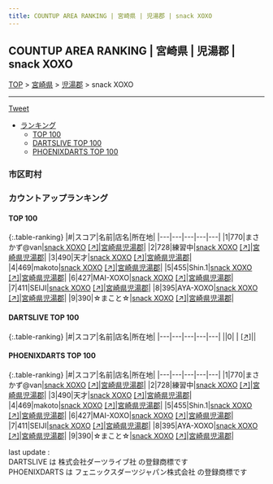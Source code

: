 ```yaml
---
title: COUNTUP AREA RANKING | 宮崎県 | 児湯郡 | snack XOXO
---
```

## COUNTUP AREA RANKING | 宮崎県 | 児湯郡 | snack XOXO

[TOP](/darts/rank/) > [宮崎県](/darts/rank/宮崎県/) > [児湯郡](/darts/rank/宮崎県/児湯郡/) > snack XOXO

___

<a href="https://twitter.com/share?ref_src=twsrc%5Etfw" data-text="COUNTUP AREA RANKING | 宮崎県児湯郡snack XOXO" class="twitter-share-button" data-hashtags="DARTSLIVE,PHOENIXDARTS,darts,ダーツ" data-show-count="false">Tweet</a>

* [ランキング](#カウントアップランキング)
    * [TOP 100](#top-100)
    * [DARTSLIVE TOP 100](#dartslive-top-100)
    * [PHOENIXDARTS TOP 100](#phoenixdarts-top-100)

### 市区町村

<ul>

</ul>

### カウントアップランキング

#### TOP 100



{:.table-ranking}
|#|スコア|名前|店名|所在地|
|---|---|---|---|---|
|1|770|<span class="rank-name-pd">まさかず@van</span>|<a href="/darts/rank/shops/89507.html">snack XOXO</a> <a href="https://vs.phoenixdarts.com/jp/shop/shopDetailInfo/s_89507?s_seq=89507">[↗]</a>|<a href="/darts/rank/宮崎県/児湯郡">宮崎県児湯郡</a>|
|2|728|<span class="rank-name-pd">練習中</span>|<a href="/darts/rank/shops/89507.html">snack XOXO</a> <a href="https://vs.phoenixdarts.com/jp/shop/shopDetailInfo/s_89507?s_seq=89507">[↗]</a>|<a href="/darts/rank/宮崎県/児湯郡">宮崎県児湯郡</a>|
|3|490|<span class="rank-name-pd">天才</span>|<a href="/darts/rank/shops/89507.html">snack XOXO</a> <a href="https://vs.phoenixdarts.com/jp/shop/shopDetailInfo/s_89507?s_seq=89507">[↗]</a>|<a href="/darts/rank/宮崎県/児湯郡">宮崎県児湯郡</a>|
|4|469|<span class="rank-name-pd">makoto</span>|<a href="/darts/rank/shops/89507.html">snack XOXO</a> <a href="https://vs.phoenixdarts.com/jp/shop/shopDetailInfo/s_89507?s_seq=89507">[↗]</a>|<a href="/darts/rank/宮崎県/児湯郡">宮崎県児湯郡</a>|
|5|455|<span class="rank-name-pd">Shin.1</span>|<a href="/darts/rank/shops/89507.html">snack XOXO</a> <a href="https://vs.phoenixdarts.com/jp/shop/shopDetailInfo/s_89507?s_seq=89507">[↗]</a>|<a href="/darts/rank/宮崎県/児湯郡">宮崎県児湯郡</a>|
|6|427|<span class="rank-name-pd">MAI-XOXO</span>|<a href="/darts/rank/shops/89507.html">snack XOXO</a> <a href="https://vs.phoenixdarts.com/jp/shop/shopDetailInfo/s_89507?s_seq=89507">[↗]</a>|<a href="/darts/rank/宮崎県/児湯郡">宮崎県児湯郡</a>|
|7|411|<span class="rank-name-pd">SEIJI</span>|<a href="/darts/rank/shops/89507.html">snack XOXO</a> <a href="https://vs.phoenixdarts.com/jp/shop/shopDetailInfo/s_89507?s_seq=89507">[↗]</a>|<a href="/darts/rank/宮崎県/児湯郡">宮崎県児湯郡</a>|
|8|395|<span class="rank-name-pd">AYA-XOXO</span>|<a href="/darts/rank/shops/89507.html">snack XOXO</a> <a href="https://vs.phoenixdarts.com/jp/shop/shopDetailInfo/s_89507?s_seq=89507">[↗]</a>|<a href="/darts/rank/宮崎県/児湯郡">宮崎県児湯郡</a>|
|9|390|<span class="rank-name-pd">☆まこと☆</span>|<a href="/darts/rank/shops/89507.html">snack XOXO</a> <a href="https://vs.phoenixdarts.com/jp/shop/shopDetailInfo/s_89507?s_seq=89507">[↗]</a>|<a href="/darts/rank/宮崎県/児湯郡">宮崎県児湯郡</a>|


#### DARTSLIVE TOP 100



{:.table-ranking}
|#|スコア|名前|店名|所在地|
|---|---|---|---|---|
||0|<span class="rank-name-dl"> </span>|<a href="/darts/rank/shops/.html"></a> <a href="">[↗]</a>|<a href="/darts/rank//"></a>|


#### PHOENIXDARTS TOP 100



{:.table-ranking}
|#|スコア|名前|店名|所在地|
|---|---|---|---|---|
|1|770|<span class="rank-name-pd">まさかず@van</span>|<a href="/darts/rank/shops/89507.html">snack XOXO</a> <a href="https://vs.phoenixdarts.com/jp/shop/shopDetailInfo/s_89507?s_seq=89507">[↗]</a>|<a href="/darts/rank/宮崎県/児湯郡">宮崎県児湯郡</a>|
|2|728|<span class="rank-name-pd">練習中</span>|<a href="/darts/rank/shops/89507.html">snack XOXO</a> <a href="https://vs.phoenixdarts.com/jp/shop/shopDetailInfo/s_89507?s_seq=89507">[↗]</a>|<a href="/darts/rank/宮崎県/児湯郡">宮崎県児湯郡</a>|
|3|490|<span class="rank-name-pd">天才</span>|<a href="/darts/rank/shops/89507.html">snack XOXO</a> <a href="https://vs.phoenixdarts.com/jp/shop/shopDetailInfo/s_89507?s_seq=89507">[↗]</a>|<a href="/darts/rank/宮崎県/児湯郡">宮崎県児湯郡</a>|
|4|469|<span class="rank-name-pd">makoto</span>|<a href="/darts/rank/shops/89507.html">snack XOXO</a> <a href="https://vs.phoenixdarts.com/jp/shop/shopDetailInfo/s_89507?s_seq=89507">[↗]</a>|<a href="/darts/rank/宮崎県/児湯郡">宮崎県児湯郡</a>|
|5|455|<span class="rank-name-pd">Shin.1</span>|<a href="/darts/rank/shops/89507.html">snack XOXO</a> <a href="https://vs.phoenixdarts.com/jp/shop/shopDetailInfo/s_89507?s_seq=89507">[↗]</a>|<a href="/darts/rank/宮崎県/児湯郡">宮崎県児湯郡</a>|
|6|427|<span class="rank-name-pd">MAI-XOXO</span>|<a href="/darts/rank/shops/89507.html">snack XOXO</a> <a href="https://vs.phoenixdarts.com/jp/shop/shopDetailInfo/s_89507?s_seq=89507">[↗]</a>|<a href="/darts/rank/宮崎県/児湯郡">宮崎県児湯郡</a>|
|7|411|<span class="rank-name-pd">SEIJI</span>|<a href="/darts/rank/shops/89507.html">snack XOXO</a> <a href="https://vs.phoenixdarts.com/jp/shop/shopDetailInfo/s_89507?s_seq=89507">[↗]</a>|<a href="/darts/rank/宮崎県/児湯郡">宮崎県児湯郡</a>|
|8|395|<span class="rank-name-pd">AYA-XOXO</span>|<a href="/darts/rank/shops/89507.html">snack XOXO</a> <a href="https://vs.phoenixdarts.com/jp/shop/shopDetailInfo/s_89507?s_seq=89507">[↗]</a>|<a href="/darts/rank/宮崎県/児湯郡">宮崎県児湯郡</a>|
|9|390|<span class="rank-name-pd">☆まこと☆</span>|<a href="/darts/rank/shops/89507.html">snack XOXO</a> <a href="https://vs.phoenixdarts.com/jp/shop/shopDetailInfo/s_89507?s_seq=89507">[↗]</a>|<a href="/darts/rank/宮崎県/児湯郡">宮崎県児湯郡</a>|


<div class="footer border-top border-gray-light mt-5 pt-3 text-right text-gray">
    last update : <span style="font-weight: italic" id="foot_last_modified"></span><br />
    DARTSLIVE は 株式会社ダーツライブ社 の登録商標です<br />
    PHOENIXDARTS は フェニックスダーツジャパン株式会社 の登録商標です<br />
</div>

<script src="https://cdnjs.cloudflare.com/ajax/libs/jquery.tablesorter/2.31.3/js/jquery.tablesorter.min.js" integrity="sha512-qzgd5cYSZcosqpzpn7zF2ZId8f/8CHmFKZ8j7mU4OUXTNRd5g+ZHBPsgKEwoqxCtdQvExE5LprwwPAgoicguNg==" crossorigin="anonymous" referrerpolicy="no-referrer"></script>
<link rel="stylesheet" href="https://cdnjs.cloudflare.com/ajax/libs/jquery.tablesorter/2.31.3/css/theme.default.min.css" integrity="sha512-wghhOJkjQX0Lh3NSWvNKeZ0ZpNn+SPVXX1Qyc9OCaogADktxrBiBdKGDoqVUOyhStvMBmJQ8ZdMHiR3wuEq8+w==" crossorigin="anonymous" referrerpolicy="no-referrer" />
<script>
$(function() {
    $(".table-ranking").tablesorter({sortList:[[0, 0]]});
    $("#foot_last_modified").text(formatDate(new Date(document.lastModified), 'yyyy-MM-dd HH:mm:ss'));
});
</script>

<script async src="https://platform.twitter.com/widgets.js" charset="utf-8"></script>